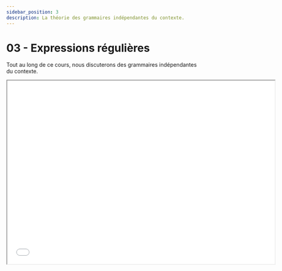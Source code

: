 ```yaml
---
sidebar_position: 3
description: La théorie des grammaires indépendantes du contexte.
---
```


# 03 - Expressions régulières

Tout au long de ce cours, nous discuterons des grammaires indépendantes du contexte.

<iframe src="/cours/alf_4.pdf" loading="lazy" width="700" height="480">
    Impossible d'afficher le fichier pdf
</iframe>
